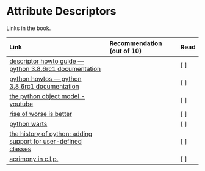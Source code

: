 # Attribute Descriptors

Links in the book.

| Link    | Recommendation (out of 10)  | Read |
| :-------------|:-----|:----|
|[ descriptor howto guide — python 3.8.6rc1 documentation](  http://bit.ly/1HGwlS3 )||[ ]|
|[ python howtos — python 3.8.6rc1 documentation](  http://bit.ly/1HGwnsV )||[ ]|
|[ the python object model - youtube](  http://bit.ly/1HGwp46 )||[ ]|
|[ rise of worse is better](  http://bit.ly/1HGwvIZ )||[ ]|
|[ python warts](  http://bit.ly/1cPSaDh )||[ ]|
|[ the history of python: adding support for user-defined classes](  http://bit.ly/1CAyiQY )||[ ]|
|[  acrimony in c.l.p.](  http://bit.ly/1e8iABS )||[ ]|